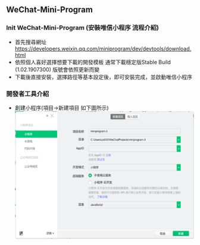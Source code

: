 ## WeChat-Mini-Program
### Init WeChat-Mini-Program (安裝唯信小程序 流程介紹)
* 首先搜尋網址 https://developers.weixin.qq.com/miniprogram/dev/devtools/download.html
* 依照個人喜好選擇想要下載的開發模板 通常下載穩定版Stable Build (1.02.1907300) 版號會依照更新而變
* 下載後直接安裝，選擇路徑等基本設定後，即可安裝完成，並啟動唯信小程序
### 開發者工具介紹
* 創建小程序(項目->新建項目 如下圖所示)
![](https://github.com/sheng19960125/WeChat-Mini-Program/blob/master/step1.PNG)  
